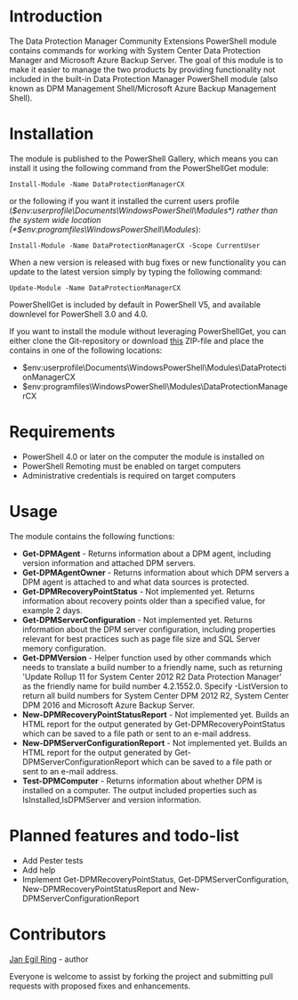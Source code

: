 # Introduction

The Data Protection Manager Community Extensions PowerShell module contains commands for working with System Center Data Protection Manager and Microsoft Azure Backup Server.
The goal of this module is to make it easier to manage the two products by providing functionality not included in the built-in Data Protection Manager PowerShell module (also known as DPM Management Shell/Microsoft Azure Backup Management Shell).

# Installation

The module is published to the PowerShell Gallery, which means you can install it using the following command from the PowerShellGet module:

`Install-Module -Name DataProtectionManagerCX`

or the following if you want it installed the current users profile (*$env:userprofile\Documents\WindowsPowerShell\Modules*) rather than the system wide location (*$env:programfiles\WindowsPowerShell\Modules*):

`Install-Module -Name DataProtectionManagerCX -Scope CurrentUser`

When a new version is released with bug fixes or new functionality you can update to the latest version simply by typing the following command:

`Update-Module -Name DataProtectionManagerCX`

PowerShellGet is included by default in PowerShell V5, and available downlevel for PowerShell 3.0 and 4.0.

If you want to install the module without leveraging PowerShellGet, you can either clone the Git-repository or download [this](https://github.com/janegilring/DataProtectionManagerCX/archive/master.zip) ZIP-file and place the contains in one of the following locations:
- $env:userprofile\Documents\WindowsPowerShell\Modules\DataProtectionManagerCX
- $env:programfiles\WindowsPowerShell\Modules\DataProtectionManagerCX

# Requirements

- PowerShell 4.0 or later on the computer the module is installed on
- PowerShell Remoting must be enabled on target computers
- Administrative credentials is required on target computers

# Usage

The module contains the following functions:
- **Get-DPMAgent** - Returns information about a DPM agent, including version information and attached DPM servers.
- **Get-DPMAgentOwner** - Returns information about which DPM servers a DPM agent is attached to and what data sources is protected.
- **Get-DPMRecoveryPointStatus** - Not implemented yet. Returns information about recovery points older than a specified value, for example 2 days.
- **Get-DPMServerConfiguration** - Not implemented yet. Returns information about the DPM server configuration, including properties relevant for best practices such as page file size and SQL Server memory configuration.
- **Get-DPMVersion** - Helper function used by other commands which needs to translate a build number to a friendly name, such as returning 'Update Rollup 11 for System Center 2012 R2 Data Protection Manager' as the friendly name for build number 4.2.1552.0. Specify -ListVersion to return all build numbers for System Center DPM 2012 R2, System Center DPM 2016 and Microsoft Azure Backup Server. 
- **New-DPMRecoveryPointStatusReport** - Not implemented yet. Builds an HTML report for the output generated by Get-DPMRecoveryPointStatus which can be saved to a file path or sent to an e-mail address.
- **New-DPMServerConfigurationReport** - Not implemented yet.  Builds an HTML report for the output generated by Get-DPMServerConfigurationReport which can be saved to a file path or sent to an e-mail address.
- **Test-DPMComputer** -  Returns information about whether DPM is installed on a computer. The output included properties such as IsInstalled,IsDPMServer and version information.

# Planned features and todo-list

- Add Pester tests
- Add help
- Implement Get-DPMRecoveryPointStatus, Get-DPMServerConfiguration, New-DPMRecoveryPointStatusReport and New-DPMServerConfigurationReport

# Contributors

[Jan Egil Ring](https://twitter.com/JanEgilRing) - author

Everyone is welcome to assist by forking the project and submitting pull requests with proposed fixes and enhancements.
